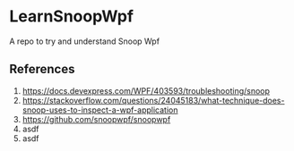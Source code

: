# LearnSnoopWpf
A repo to try and understand Snoop Wpf 

## References
1. https://docs.devexpress.com/WPF/403593/troubleshooting/snoop
2. https://stackoverflow.com/questions/24045183/what-technique-does-snoop-uses-to-inspect-a-wpf-application
3. https://github.com/snoopwpf/snoopwpf
4. asdf
5. asdf